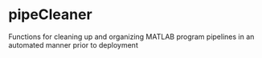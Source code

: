 # pipeCleaner
Functions for cleaning up and organizing MATLAB program pipelines in an automated manner prior to deployment
